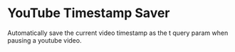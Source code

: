 # YouTube Timestamp Saver

Automatically save the current video timestamp as the t query param when pausing a youtube video.
